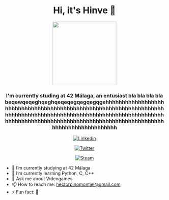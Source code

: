 <div id="head" align="center">
    <h1 align="center">Hi, it's Hinve 🫡</h1>
    <img src="https://media1.giphy.com/media/v1.Y2lkPTc5MGI3NjExemVzY2VkdHo0dHlhcXhvNXd1NWxhcml6dHBpa3M2NXZrMTlqaTlwYiZlcD12MV9pbnRlcm5hbF9naWZfYnlfaWQmY3Q9Zw/L3bj6t3opdeNddYCyl/giphy.webp" width="200" />
    <h3 align="center">I'm currently studing at 42 Málaga, an entusiast bla bla bla bla beqewqeqeghqeghqeqeqegqegqegqgehhhhhhhhhhhhhhhhhhhhhhhhhhhhhhhhhhhhhhhhhhhhhhhhhhhhhhhhhhhhhhhhhhhhhhhhhhhhhhhhhhhhhhhhhhhhhhhhhhhhhhhhhhhhhhhhhhhhhhhhhhhhhhhhhhhhhhhhhhhhhhhhhhhhhhhhhhhhhhhhhhhhhhhhhhhhhhhhhhhhhhhhh</h3>
</div>
<div id="badges" align="center">
    <a href="https://www.linkedin.com/in/h%C3%A9ctor-pino-montiel-02b47024a/">
        <img src="https://img.shields.io/badge/H%C3%A9ctor-blue?style=for-the-badge&logo=linkedin&logoColor=white" alt="Linkedin" />
    </a>
    <p></p>
    <a href="https://x.com/Hinve_">
        <img src="https://img.shields.io/badge/Hinve__-black?style=for-the-badge&logo=x&logoColor=white" alt="Twitter" />
    </a>
    <p></p>
    <a href="https://steamcommunity.com/id/hinve">
        <img src="https://img.shields.io/badge/hinve-301934?style=for-the-badge&logo=steam&logoColor=white" alt="Steam" />
    </a>
</div>

- 🔭 I’m currently studying at 42 Málaga
- 🌱 I’m currently learning Python, C, C++
- 💬 Ask me about Videogames
- 📫 How to reach me: hectorpinomontiel@gmail.com
- ⚡ Fun fact: 👺
